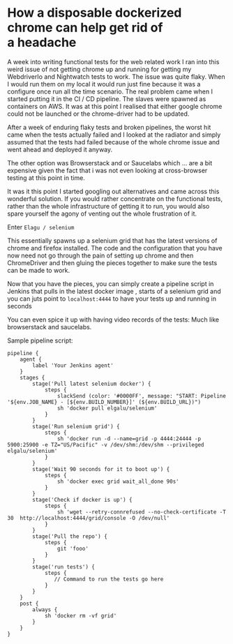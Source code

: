 # How a disposable dockerized chrome can help get rid of a headache

A week into writing functional tests for the web related work I ran into this weird issue of not getting chrome up and running for getting my WebdriverIo and Nightwatch tests to work. The issue was quite flaky. 
When I would run them on my local it would run just fine because it was a configure once run all the time scenario.
The real problem came when I started putting it in the CI / CD pipeline. The slaves were spawned as containers on AWS. It was at this point I realised that either google chrome could not be launched or the chrome-driver had to be updated.


After a week of enduring flaky tests and broken pipelines, the worst hit came when the tests actually failed and I looked at the radiator and simply assumed that the tests had failed because of the whole chrome issue and went ahead and deployed it anyway.


The other option was Browserstack and or Saucelabs which … are a bit expensive given the fact that i was not even looking at cross-browser testing at this point in time.

It was it this point I started googling out alternatives and came across this wonderful solution. If you would rather concentrate on the functional tests, rather than the whole infrastructure of getting it to run, you would also spare yourself the agony of venting out the whole frustration of it.

Enter `Elagu / selenium`


This essentially spawns up a selenium grid that has the latest versions of chrome and firefox installed. The code and the configuration that you have now need not go through the pain of setting up chrome and then ChromeDriver and then gluing the pieces together to make sure the tests can be made to work.


Now that you have the pieces, you can simply create a pipeline script in Jenkins that
pulls in the latest docker image , starts of a selenium grid and you can juts point to `localhost:4444` to have your tests up and running in seconds

You can even spice it up with having video records of the tests:
Much like browserstack and saucelabs.


Sample pipeline script:

```
pipeline {
    agent {
        label 'Your Jenkins agent'
    }
    stages {
        stage('Pull latest selenium docker') {
            steps {
                slackSend (color: '#0000FF', message: "START: Pipeline '${env.JOB_NAME} - [${env.BUILD_NUMBER}]' (${env.BUILD_URL})")
                sh 'docker pull elgalu/selenium'
            }
        }
        stage('Run selenium grid') {
            steps {
                sh 'docker run -d --name=grid -p 4444:24444 -p 5900:25900 -e TZ="US/Pacific" -v /dev/shm:/dev/shm --privileged elgalu/selenium'
            }
        }
        stage('Wait 90 seconds for it to boot up') {
            steps {
                sh 'docker exec grid wait_all_done 90s'
            }
        }
        stage('Check if docker is up') {
            steps {
                sh 'wget --retry-connrefused --no-check-certificate -T 30  http://localhost:4444/grid/console -O /dev/null'
            }
        }
        stage('Pull the repo') {
            steps {
                git 'fooo'
            }
        }
        stage('run tests') {
            steps {
               // Command to run the tests go here
            }
        }        
    }
    post {
        always {
            sh 'docker rm -vf grid'
        }
    }
}
```